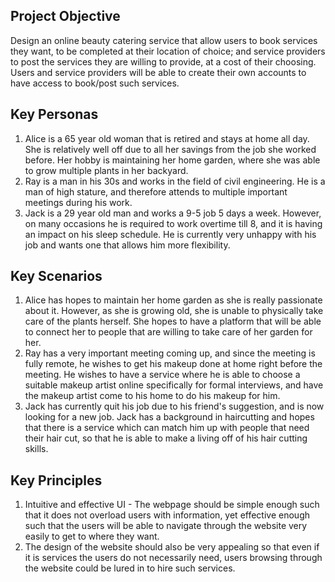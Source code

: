 ## **Project Objective**
Design an online beauty catering service that allow users to book services they want, to be completed at their location of choice; and service providers to post the services they are willing to provide, at a cost of their choosing. Users and service providers will be able to create their own accounts to have access to book/post such services.

## **Key Personas**
1. Alice is a 65 year old woman that is retired and stays at home all day. She is relatively well off due to all her savings from the job she worked before. Her hobby is maintaining her home garden, where she was able to grow multiple plants in her backyard.
2. Ray is a man in his 30s and works in the field of civil engineering. He is a man of high stature, and therefore attends to multiple important meetings during his work.
3. Jack is a 29 year old man and works a 9-5 job 5 days a week. However, on many occasions he is required to work overtime till 8, and it is having an impact on his sleep schedule. He is currently very unhappy with his job and wants one that allows him more flexibility.

## **Key Scenarios**
1. Alice has hopes to maintain her home garden as she is really passionate about it. However, as she is growing old, she is unable to physically take care of the plants herself. She hopes to have a platform that will be able to connect her to people that are willing to take care of her garden for her.
2. Ray has a very important meeting coming up, and since the meeting is fully remote, he wishes to get his makeup done at home right before the meeting. He wishes to have a service where he is able to choose a suitable makeup artist online specifically for formal interviews, and have the makeup artist come to his home to do his makeup for him.
3. Jack has currently quit his job due to his friend's suggestion, and is now looking for a new job. Jack has a background in haircutting and hopes that there is a service which can match him up with people that need their hair cut, so that he is able to make a living off of his hair cutting skills.

## **Key Principles**
1. Intuitive and effective UI - The webpage should be simple enough such that it does not overload users with information, yet effective enough such that the users will be able to navigate through the website very easily to get to where they want.
2. The design of the website should also be very appealing so that even if it is services the users do not necessarily need, users browsing through the website could be lured in to hire such services.